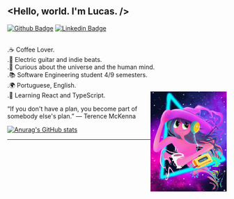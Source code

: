 ## <Hello, world. I'm Lucas. />
  [![Github Badge](https://img.shields.io/badge/-Github-000?style=flat-square&logo=Github&logoColor=white&link=https://github.com/fell-lucas/fell-lucas)](https://github.com/fell-lucas/fell-lucas)
  [![Linkedin Badge](https://img.shields.io/badge/-LinkedIn-blue?style=flat-square&logo=Linkedin&logoColor=white&link=https://www.linkedin.com/in/lucas-fell/)](https://www.linkedin.com/in/lucas-fell/)
 
<br/>.☕ Coffee Lover.
<br/>.🎼 Electric guitar and indie beats.
<br/>.🌌 Curious about the universe and the human mind.
<br/>.📚 Software Engineering student 4/9 semesters.
<br/>.🌍 Portuguese, English.
<br/>.🌱 Learning React and TypeScript. 
<img justify="center" align="right" width="175" height="230" src="./img.png">

“If you don't have a plan, you become part of somebody else's plan.”
― Terence McKenna

[![Anurag's GitHub stats](https://github-readme-stats.vercel.app/api?username=fell-lucas&show_icons=true&theme=cobalt&count_private=true&hide=stars,issues&hide_title=true)](https://github.com/anuraghazra/github-readme-stats)
<hr/>

